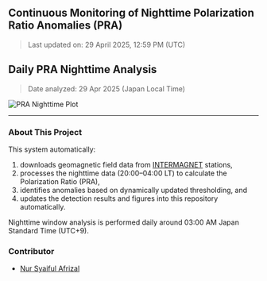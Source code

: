 ## Continuous Monitoring of Nighttime Polarization Ratio Anomalies (PRA)
  
> Last updated on: 29 April 2025, 12:59 PM (UTC)
  
## Daily PRA Nighttime Analysis  
  
> Date analyzed: 29 Apr 2025 (Japan Local Time)
  
![PRA Nighttime Plot](INTERMAGNET_DOWNLOADS/figures/PRA_20250429.png)
  
---
  
### About This Project
  
This system automatically:
1. downloads geomagnetic field data from [INTERMAGNET](https://www.intermagnet.org/data-donnee/download-eng.php) stations,
2. processes the nighttime data (20:00–04:00 LT) to calculate the Polarization Ratio (PRA),
3. identifies anomalies based on dynamically updated thresholding, and
4. updates the detection results and figures into this repository automatically.
  
Nighttime window analysis is performed daily around 03:00 AM Japan Standard Time (UTC+9).
  
### Contributor
  
- [Nur Syaiful Afrizal](https://github.com/syaifulafrizal)
